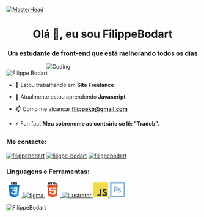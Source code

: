 [![MasterHead](https://newrelic.com/sites/default/files/2021-04/good-programmer-banner-final.jpg)](https://about:blank)
<h1 align="center">Olá 👋, eu sou FilippeBodart</h1>
<h3 align="center">Um estudante de front-end que está melhorando todos os dias</h3>
<img align="right" alt="Coding" width="400" src="https://raw.githubusercontent.com/gist/patevs/b007a0e98fb216438d4cbf559fac4166/raw/88f20c9d749d756be63f22b09f3c4ac570bc5101/programming.gif">

<p align="left"> <img src="https://komarev.com/ghpvc/?username=FilippeBodart&label=Profile%20views&color=0e75b6&style=flat" alt="Filippe Bodart" /> </p>

- 🔭 Estou trabalhando em **Site Freelance**

- 🌱 Atualmente estou aprendendo **Javascript**

- 📫 Como me alcançar **filippekb@gmail.com**

- ⚡ Fun fact **Meu sobrenome ao contrário se lê: "Tradob".**

<h3 align="left">Me contacte:</h3>
<p align="left">
<a href="https://twitter.com/filippebodart" target="blank"><img align="center" src="https://raw.githubusercontent.com/rahuldkjain/github-profile-readme-generator/master/src/images/icons/Social/twitter.svg" alt="filippebodart" height="30" width="40" /></a>
<a href="https://linkedin.com/in/filippe-bodart" target="blank"><img align="center" src="https://raw.githubusercontent.com/rahuldkjain/github-profile-readme-generator/master/src/images/icons/Social/linked-in-alt.svg" alt="filippe-bodart" height="30" width="40" /></a>
<a href="https://instagram.com/filippebodart" target="blank"><img align="center" src="https://raw.githubusercontent.com/rahuldkjain/github-profile-readme-generator/master/src/images/icons/Social/instagram.svg" alt="filippebodart" height="30" width="40" /></a>
</p>

<h3 align="left">Linguagens e Ferramentas:</h3>
<p align="left"> <a href="https://www.w3schools.com/css/" target="_blank" rel="noreferrer"> <img src="https://raw.githubusercontent.com/devicons/devicon/master/icons/css3/css3-original-wordmark.svg" alt="css3" width="40" height="40"/> </a> <a href="https://www.figma.com/" target="_blank" rel="noreferrer"> <img src="https://www.vectorlogo.zone/logos/figma/figma-icon.svg" alt="figma" width="40" height="40"/> </a> <a href="https://www.w3.org/html/" target="_blank" rel="noreferrer"> <img src="https://raw.githubusercontent.com/devicons/devicon/master/icons/html5/html5-original-wordmark.svg" alt="html5" width="40" height="40"/> </a> <a href="https://www.adobe.com/in/products/illustrator.html" target="_blank" rel="noreferrer"> <img src="https://www.vectorlogo.zone/logos/adobe_illustrator/adobe_illustrator-icon.svg" alt="illustrator" width="40" height="40"/> </a> <a href="https://developer.mozilla.org/en-US/docs/Web/JavaScript" target="_blank" rel="noreferrer"> <img src="https://raw.githubusercontent.com/devicons/devicon/master/icons/javascript/javascript-original.svg" alt="javascript" width="40" height="40"/> </a> <a href="https://www.photoshop.com/en" target="_blank" rel="noreferrer"> <img src="https://raw.githubusercontent.com/devicons/devicon/master/icons/photoshop/photoshop-line.svg" alt="photoshop" width="40" height="40"/> </a> </p>

<p><img align="center" src="https://github-readme-stats.vercel.app/api/top-langs?username=FilippeBodart&show_icons=true&locale=en&layout=compact" alt="FilippeBodart" /></p>

